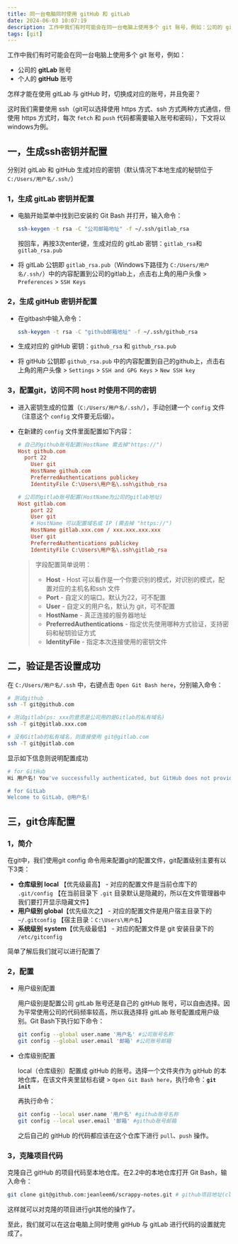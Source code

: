 ```yaml
---
title: 同一台电脑同时使用 gitHub 和 gitLab
date: 2024-06-03 10:07:19
description: 工作中我们有时可能会在同一台电脑上使用多个 git 账号，例如：公司的 gitLab 账号；个人的 gitHub 账号。<br /><br />🚀怎样才能在使用 gitLab 与 gitHub 时，切换成对应的账号，并且免密？<br /><br />🚦这时我们需要使用 ssh🚝（git可以选择使用 https 方式、ssh 方式两种方式通信，但使用 https 方式时，每次 <code>fetch</code> 和 <code>push</code> 代码都需要输入账号和密码），本文将以windows为例。
tags: [git]
---
```


工作中我们有时可能会在同一台电脑上使用多个 git 账号，例如：

- 公司的 **gitLab** 账号
- 个人的 **gitHub** 账号

怎样才能在使用 gitLab 与 gitHub 时，切换成对应的账号，并且免密？

这时我们需要使用 ssh（git可以选择使用 https 方式、ssh 方式两种方式通信，但使用 https 方式时，每次 `fetch` 和 `push` 代码都需要输入账号和密码），下文将以windows为例。

## 一，生成ssh密钥并配置

分别对 gitLab 和 gitHub 生成对应的密钥（默认情况下本地生成的秘钥位于 `C:/Users/用户名/.ssh/`）

### 1，生成 gitLab 密钥并配置

- 电脑开始菜单中找到已安装的 Git Bash 并打开，输入命令：

  ```bash
  ssh-keygen -t rsa -C "公司邮箱地址" -f ~/.ssh/gitlab_rsa
  ```

  按回车，再按3次enter键，生成对应的 gitLab 密钥：`gitlab_rsa`和 `gitlab_rsa.pub`

- 将 gitLab 公钥即 `gitlab_rsa.pub`（Windows下路径为 `C:/Users/用户名/.ssh/`）中的内容配置到公司的gitlab上，点击右上角的用户头像 > `Preferences` > `SSH Keys`

### 2，生成 gitHub 密钥并配置

- 在gitbash中输入命令：

  ```bash
  ssh-keygen -t rsa -C "github邮箱地址" -f ~/.ssh/github_rsa
  ```

- 生成对应的 gitHub 密钥：`github_rsa` 和 `github_rsa.pub`

- 将 gitHub 公钥即 `github_rsa.pub` 中的内容配置到自己的github上，点击右上角的用户头像 > `Settings` > `SSH and GPG Keys` > `New SSH key`

### 3，配置git，访问不同 host 时使用不同的密钥

- 进入密钥生成的位置（`C:/Users/用户名/.ssh/`），手动创建一个 `config` 文件（注意这个 `config` 文件要无后缀）。

- 在新建的 `config` 文件里面配置如下内容：

  ```ini
  # 自己的github账号配置(HostName 需去掉"https://")
  Host github.com
    port 22
      User git
      HostName github.com
      PreferredAuthentications publickey
      IdentityFile C:\Users\用户名\.ssh\github_rsa

  # 公司的gitlab账号配置(HostName为公司的gitlab地址)
  Host gitlab.com
      port 22
      User git
      # HostName 可以配置域名或 IP (需去掉 "https://")
      HostName gitlab.xxx.com / xxx.xxx.xxx.xxx
      User git
      PreferredAuthentications publickey
      IdentityFile C:\Users\用户名\.ssh\gitlab_rsa
  ```

  > 字段配置简单说明：
  >
  > - **Host** - Host 可以看作是一个你要识别的模式，对识别的模式，配置对应的主机名和ssh 文件
  > - **Port** - 自定义的端口。默认为22，可不配置
  > - **User** - 自定义的用户名，默认为 git，可不配置
  > - **HostName** - 真正连接的服务器地址
  > - **PreferredAuthentications** - 指定优先使用哪种方式验证，支持密码和秘钥验证方式
  > - **IdentityFile** - 指定本次连接使用的密钥文件

## 二，验证是否设置成功

在 `C:/Users/用户名/.ssh` 中，右键点击 `Open Git Bash here`，分别输入命令：

```bash
# 测试github
ssh -T git@github.com

# 测试gitlab(ps: xxx的意思是公司用的是Gitlab的私有域名)
ssh -T git@gitlab.xxx.com

# 没有Gitlab的私有域名，则直接使用 git@gitlab.com
ssh -T git@gitlab.com
```

显示如下信息则说明配置成功

```bash
# for GitHub
Hi 用户名! You've successfully authenticated, but GitHub does not provide shell access.

# for GitLab
Welcome to GitLab, @用户名!
```

## 三，git仓库配置

### 1，简介

在git中，我们使用git config 命令用来配置git的配置文件，git配置级别主要有以下3类：

- **仓库级别 local** 【优先级最高】 - 对应的配置文件是当前仓库下的 `.git/config` 【在当前目录下 `.git` 目录默认是隐藏的，所以在文件管理器中我们要打开显示隐藏文件】
- **用户级别 global**【优先级次之】 - 对应的配置文件是用户宿主目录下的 `~/.gitconfig` 【宿主目录：`C:\Users\用户名`】
- **系统级别 system**【优先级最低】 - 对应的配置文件是 git 安装目录下的 `/etc/gitconfig`

简单了解后我们就可以进行配置了

### 2，配置

- 用户级别配置

  用户级别是配置公司 gitLab 账号还是自己的 gitHub 账号，可以自由选择。因为平常使用公司的代码频率较高，所以我选择将 gitLab 账号配置成用户级别。Git Bash下执行如下命令：

  ```bash
  git config --global user.name '用户名' #公司账号名称
  git config --global user.email '邮箱' #公司账号邮箱
  ```

- 仓库级别配置

  local（仓库级别）配置成 gitHub 的账号。选择一个文件夹作为 gitHub 的本地仓库，在该文件夹里鼠标右键 > `Open Git Bash here`，执行命令：**`git init`**

  再执行命令：

  ```bash
  git config --local user.name '用户名' #github账号名称
  git config --local user.email '邮箱' #github账号邮箱
  ```

  之后自己的 gitHub 的代码都应该在这个仓库下进行 `pull`、`push` 操作。

### 3，克隆项目代码

克隆自己 gitHub 的项目代码至本地仓库。在2.2中的本地仓库打开 Git Bash，输入命令：

```bash
git clone git@github.com:jeanleem6/scrappy-notes.git # github项目地址(clone with ssh)
```

这样就可以对克隆的项目进行git其他的操作了。

至此，我们就可以在这台电脑上同时使用 gitHub 与 gitLab 进行代码的设置就完成了。
